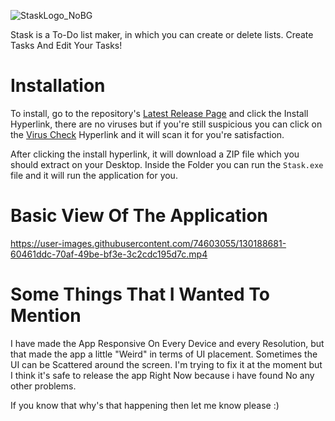 ![StaskLogo_NoBG](https://user-images.githubusercontent.com/74603055/130187090-be1bac38-bf6a-4582-b3f4-1851fe0cb7be.png)

Stask is a To-Do list maker, in which you can create or delete lists. Create Tasks And Edit Your Tasks!

# Installation 
To install, go to the repository's [Latest Release Page]() and click the Install Hyperlink, there are no viruses but if you're still suspicious you can click on the [Virus Check]() Hyperlink and it will scan it for you're satisfaction.

After clicking the install hyperlink, it will download a ZIP file which you should extract on your Desktop. 
Inside the Folder you can run the `Stask.exe` file and it will run the application for you.

# Basic View Of The Application

https://user-images.githubusercontent.com/74603055/130188681-60461ddc-70af-49be-bf3e-3c2cdc195d7c.mp4

# Some Things That I Wanted To Mention
I have made the App Responsive On Every Device and every Resolution, but that made the app a little "Weird" in terms of UI placement. Sometimes the UI can be Scattered around the screen. I'm trying to fix it at the moment but I think it's safe to release the app Right Now because i have found No any other problems.

If you know that why's that happening then let me know please :)